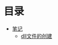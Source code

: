 # 目录


* [笔记](https://github.com/AndBird/MyNote/blob/master/其他/other_content.md)
  * [dll文件的创建](https://github.com/AndBird/MyNote/blob/master/其他/dll文件创建.md)
  


  
